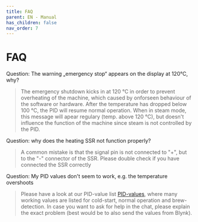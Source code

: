 ```yaml
---
title: FAQ
parent: EN - Manual
has_children: false
nav_order: 7
---
```


# FAQ

Question: The warning „emergency stop“ appears on the display at 120°C, why?

> The emergency shutdown kicks in at 120 °C in order to prevent overheating of the machine, which caused by onforseen behaviour of the software or hardware. After the temperature has dropped below 100 °C, the PID will resume normal operation. When in steam mode, this message will apear regulary (temp. above 120 °C), but doesn't influence the function of the machine since steam is not controlled by the PID.  


Question: why does the heating SSR not function properly?

> A common mistake is that the signal pin is not connected to "+", but to the "-" connector of the SSR. Please double check if you have connected the SSR correctly 


Question: My PID values don't seem to work, e.g. the temperature overshoots

> Please have a look at our PID-value list [PID-values](https://manual.rancilio-pid.de/de/customization/pid-werte.html), where many working values are listed for cold-start, normal operation and brew-detection. In case you want to ask for help in the chat, please explain the exact problem (best would be to also send the values from Blynk).


